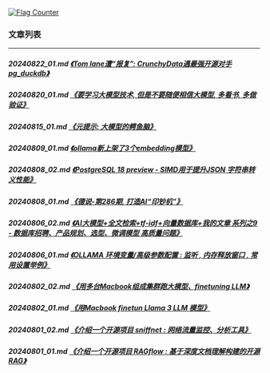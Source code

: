 <a rel="nofollow" href="http://info.flagcounter.com/h9V1"  ><img src="http://s03.flagcounter.com/count/h9V1/bg_FFFFFF/txt_000000/border_CCCCCC/columns_2/maxflags_12/viewers_0/labels_0/pageviews_0/flags_0/"  alt="Flag Counter"  border="0"  ></a>  
  
### 文章列表  
----  
##### 20240822_01.md   [《Tom lane遭“报复”: CrunchyData遇最强开源对手pg_duckdb》](20240822_01.md)  
##### 20240820_01.md   [《要学习大模型技术, 但是不要随便相信大模型, 多看书, 多做验证》](20240820_01.md)  
##### 20240815_01.md   [《元提示: 大模型的鳄鱼脑》](20240815_01.md)  
##### 20240809_01.md   [《ollama新上架了3个embedding模型》](20240809_01.md)  
##### 20240808_02.md   [《PostgreSQL 18 preview - SIMD用于提升JSON 字符串转义性能》](20240808_02.md)  
##### 20240808_01.md   [《德说-第286期, 打造AI“印钞机”》](20240808_01.md)  
##### 20240806_02.md   [《AI大模型+全文检索+tf-idf+向量数据库+我的文章 系列之9 - 数据库招聘、产品规划、选型、微调模型 高质量问题》](20240806_02.md)  
##### 20240806_01.md   [《OLLAMA 环境变量/高级参数配置 : 监听 , 内存释放窗口 , 常用设置举例》](20240806_01.md)  
##### 20240802_02.md   [《用多台Macbook组成集群跑大模型、finetuning LLM》](20240802_02.md)  
##### 20240802_01.md   [《用Macbook finetun Llama 3 LLM 模型》](20240802_01.md)  
##### 20240801_02.md   [《介绍一个开源项目 sniffnet : 网络流量监控、分析工具》](20240801_02.md)  
##### 20240801_01.md   [《介绍一个开源项目 RAGflow : 基于深度文档理解构建的开源 RAG》](20240801_01.md)  

